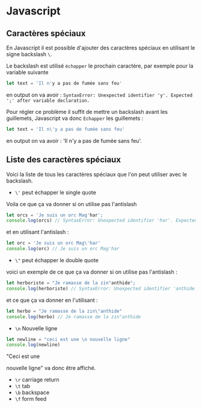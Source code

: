 # Javascript

## Caractères spéciaux

En Javascript il est possible d'ajouter des caractères spéciaux en utilisant le signe backslash `\`.

Le backslash est utilisé `échapper` le prochain caractère, par exemple pour la variable suivante

```js
let text = 'Il n'y a pas de fumée sans feu'
```

en output on va avoir : `SyntaxError: Unexpected identifier 'y'. Expected ';' after variable declaration.`

Pour régler ce problème il suffit de mettre un backslash avant les guillemets, Javascript va donc `Echapper` les guillemets :

```js
let text = 'Il n\'y a pas de fumée sans feu'
```

en output on va avoir : 'Il n'y a pas de fumée sans feu'.

## Liste des caractères spéciaux

Voici la liste de tous les caractères spéciaux que l'on peut utiliser avec le backslash.

*   `\'` peut échapper le single quote

Voila ce que ça va donner si on utilise pas l'antislash 

```js
let orcs = 'Je suis un orc Mag'har';
console.log(orcs) // SyntaxError: Unexpected identifier 'har'. Expected ';' after variable declaration.
```

et en utilisant l'antislash : 

```js
let orc = 'Je suis un orc Mag\'har'
console.log(orc) // Je suis un orc Mag'har
```

*   `\"` peut échapper le double quote

voici un exemple de ce que ça va donner si on utilise pas l'antislash : 

```js
let herboriste = "Je ramasse de la zin"anthide";
console.log(herboriste) // SyntaxError: Unexpected identifier 'anthide'. Expected ';' after variable declaration.
```

et ce que ça va donner en l'utilisant :

```js
let herbo = "Je ramasse de la zin\"anthide"
console.log(herbo) // Je ramasse de la zin"anthide
```

*   `\n` Nouvelle ligne 

```js
let newline = "ceci est une \n nouvelle ligne"
console.log(newline)
```

"Ceci est une

nouvelle ligne" va donc être affiché.

*   `\r` carriage return
*   `\t` tab
*   `\b` backspace
*   `\f` form feed
